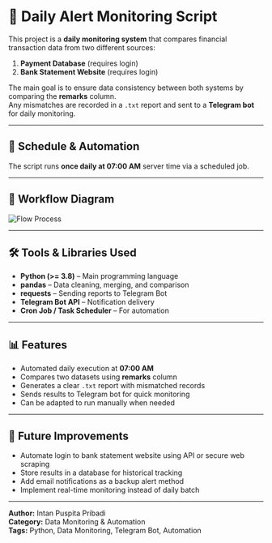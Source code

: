 # 📡 Daily Alert Monitoring Script

This project is a **daily monitoring system** that compares financial transaction data from two different sources:

1. **Payment Database** (requires login)  
2. **Bank Statement Website** (requires login)  

The main goal is to ensure data consistency between both systems by comparing the **remarks** column.  
Any mismatches are recorded in a `.txt` report and sent to a **Telegram bot** for daily monitoring.

---

## 📅 Schedule & Automation
The script runs **once daily at 07:00 AM** server time via a scheduled job.

---

## 📂 Workflow Diagram
![Flow Process](https://raw.githubusercontent.com/Pribadiintan/data-analyst-portfolio/main/alert/Flow%20Process.png)

---

## 🛠 Tools & Libraries Used

- **Python (>= 3.8)** – Main programming language
- **pandas** – Data cleaning, merging, and comparison
- **requests** – Sending reports to Telegram Bot
- **Telegram Bot API** – Notification delivery
- **Cron Job / Task Scheduler** – For automation

---

## 📊 Features

- Automated daily execution at **07:00 AM**
- Compares two datasets using **remarks** column
- Generates a clear `.txt` report with mismatched records
- Sends results to Telegram bot for quick monitoring
- Can be adapted to run manually when needed

---

## 🚀 Future Improvements

- Automate login to bank statement website using API or secure web scraping
- Store results in a database for historical tracking
- Add email notifications as a backup alert method
- Implement real-time monitoring instead of daily batch

---

**Author:** Intan Puspita Pribadi  
**Category:** Data Monitoring & Automation  
**Tags:** Python, Data Monitoring, Telegram Bot, Automation

